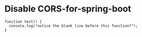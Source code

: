 # Disable CORS-for-spring-boot

```
function test() {
  console.log("notice the blank line before this function?");
}
```
